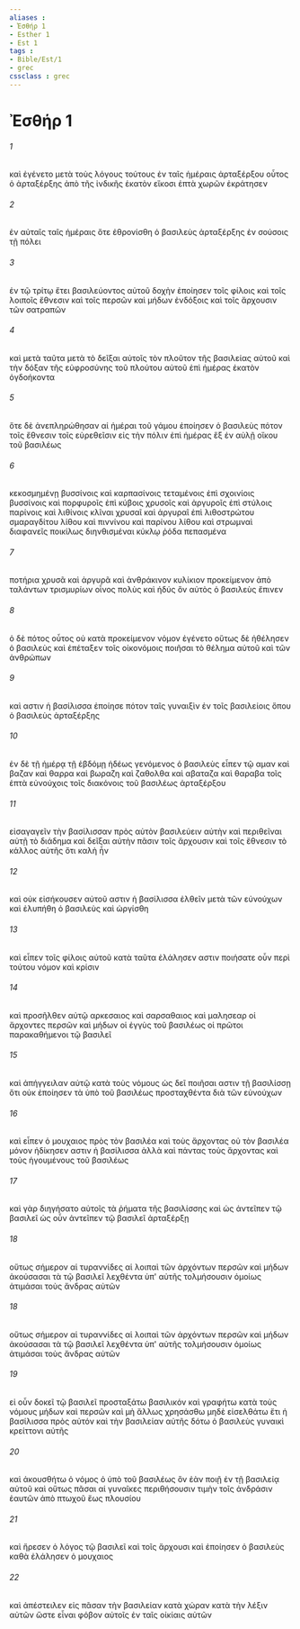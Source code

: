 ```yaml
---
aliases : 
- Ἐσθήρ 1
- Esther 1
- Est 1
tags : 
- Bible/Est/1
- grec
cssclass : grec
---
```


# Ἐσθήρ 1

###### 1
καὶ ἐγένετο μετὰ τοὺς λόγους τούτους ἐν ταῖς ἡμέραις ἀρταξέρξου οὗτος ὁ ἀρταξέρξης ἀπὸ τῆς ἰνδικῆς ἑκατὸν εἴκοσι ἑπτὰ χωρῶν ἐκράτησεν
###### 2
ἐν αὐταῖς ταῖς ἡμέραις ὅτε ἐθρονίσθη ὁ βασιλεὺς ἀρταξέρξης ἐν σούσοις τῇ πόλει
###### 3
ἐν τῷ τρίτῳ ἔτει βασιλεύοντος αὐτοῦ δοχὴν ἐποίησεν τοῖς φίλοις καὶ τοῖς λοιποῖς ἔθνεσιν καὶ τοῖς περσῶν καὶ μήδων ἐνδόξοις καὶ τοῖς ἄρχουσιν τῶν σατραπῶν
###### 4
καὶ μετὰ ταῦτα μετὰ τὸ δεῖξαι αὐτοῖς τὸν πλοῦτον τῆς βασιλείας αὐτοῦ καὶ τὴν δόξαν τῆς εὐφροσύνης τοῦ πλούτου αὐτοῦ ἐπὶ ἡμέρας ἑκατὸν ὀγδοήκοντα
###### 5
ὅτε δὲ ἀνεπληρώθησαν αἱ ἡμέραι τοῦ γάμου ἐποίησεν ὁ βασιλεὺς πότον τοῖς ἔθνεσιν τοῖς εὑρεθεῖσιν εἰς τὴν πόλιν ἐπὶ ἡμέρας ἓξ ἐν αὐλῇ οἴκου τοῦ βασιλέως
###### 6
κεκοσμημένῃ βυσσίνοις καὶ καρπασίνοις τεταμένοις ἐπὶ σχοινίοις βυσσίνοις καὶ πορφυροῖς ἐπὶ κύβοις χρυσοῖς καὶ ἀργυροῖς ἐπὶ στύλοις παρίνοις καὶ λιθίνοις κλῖναι χρυσαῖ καὶ ἀργυραῖ ἐπὶ λιθοστρώτου σμαραγδίτου λίθου καὶ πιννίνου καὶ παρίνου λίθου καὶ στρωμναὶ διαφανεῖς ποικίλως διηνθισμέναι κύκλῳ ῥόδα πεπασμένα
###### 7
ποτήρια χρυσᾶ καὶ ἀργυρᾶ καὶ ἀνθράκινον κυλίκιον προκείμενον ἀπὸ ταλάντων τρισμυρίων οἶνος πολὺς καὶ ἡδύς ὃν αὐτὸς ὁ βασιλεὺς ἔπινεν
###### 8
ὁ δὲ πότος οὗτος οὐ κατὰ προκείμενον νόμον ἐγένετο οὕτως δὲ ἠθέλησεν ὁ βασιλεὺς καὶ ἐπέταξεν τοῖς οἰκονόμοις ποιῆσαι τὸ θέλημα αὐτοῦ καὶ τῶν ἀνθρώπων
###### 9
καὶ αστιν ἡ βασίλισσα ἐποίησε πότον ταῖς γυναιξὶν ἐν τοῖς βασιλείοις ὅπου ὁ βασιλεὺς ἀρταξέρξης
###### 10
ἐν δὲ τῇ ἡμέρᾳ τῇ ἑβδόμῃ ἡδέως γενόμενος ὁ βασιλεὺς εἶπεν τῷ αμαν καὶ βαζαν καὶ θαρρα καὶ βωραζη καὶ ζαθολθα καὶ αβαταζα καὶ θαραβα τοῖς ἑπτὰ εὐνούχοις τοῖς διακόνοις τοῦ βασιλέως ἀρταξέρξου
###### 11
εἰσαγαγεῖν τὴν βασίλισσαν πρὸς αὐτὸν βασιλεύειν αὐτὴν καὶ περιθεῖναι αὐτῇ τὸ διάδημα καὶ δεῖξαι αὐτὴν πᾶσιν τοῖς ἄρχουσιν καὶ τοῖς ἔθνεσιν τὸ κάλλος αὐτῆς ὅτι καλὴ ἦν
###### 12
καὶ οὐκ εἰσήκουσεν αὐτοῦ αστιν ἡ βασίλισσα ἐλθεῖν μετὰ τῶν εὐνούχων καὶ ἐλυπήθη ὁ βασιλεὺς καὶ ὠργίσθη
###### 13
καὶ εἶπεν τοῖς φίλοις αὐτοῦ κατὰ ταῦτα ἐλάλησεν αστιν ποιήσατε οὖν περὶ τούτου νόμον καὶ κρίσιν
###### 14
καὶ προσῆλθεν αὐτῷ αρκεσαιος καὶ σαρσαθαιος καὶ μαλησεαρ οἱ ἄρχοντες περσῶν καὶ μήδων οἱ ἐγγὺς τοῦ βασιλέως οἱ πρῶτοι παρακαθήμενοι τῷ βασιλεῖ
###### 15
καὶ ἀπήγγειλαν αὐτῷ κατὰ τοὺς νόμους ὡς δεῖ ποιῆσαι αστιν τῇ βασιλίσσῃ ὅτι οὐκ ἐποίησεν τὰ ὑπὸ τοῦ βασιλέως προσταχθέντα διὰ τῶν εὐνούχων
###### 16
καὶ εἶπεν ὁ μουχαιος πρὸς τὸν βασιλέα καὶ τοὺς ἄρχοντας οὐ τὸν βασιλέα μόνον ἠδίκησεν αστιν ἡ βασίλισσα ἀλλὰ καὶ πάντας τοὺς ἄρχοντας καὶ τοὺς ἡγουμένους τοῦ βασιλέως
###### 17
καὶ γὰρ διηγήσατο αὐτοῖς τὰ ῥήματα τῆς βασιλίσσης καὶ ὡς ἀντεῖπεν τῷ βασιλεῖ ὡς οὖν ἀντεῖπεν τῷ βασιλεῖ ἀρταξέρξῃ
###### 18
οὕτως σήμερον αἱ τυραννίδες αἱ λοιπαὶ τῶν ἀρχόντων περσῶν καὶ μήδων ἀκούσασαι τὰ τῷ βασιλεῖ λεχθέντα ὑπ' αὐτῆς τολμήσουσιν ὁμοίως ἀτιμάσαι τοὺς ἄνδρας αὐτῶν
###### 18
οὕτως σήμερον αἱ τυραννίδες αἱ λοιπαὶ τῶν ἀρχόντων περσῶν καὶ μήδων ἀκούσασαι τὰ τῷ βασιλεῖ λεχθέντα ὑπ' αὐτῆς τολμήσουσιν ὁμοίως ἀτιμάσαι τοὺς ἄνδρας αὐτῶν
###### 19
εἰ οὖν δοκεῖ τῷ βασιλεῖ προσταξάτω βασιλικόν καὶ γραφήτω κατὰ τοὺς νόμους μήδων καὶ περσῶν καὶ μὴ ἄλλως χρησάσθω μηδὲ εἰσελθάτω ἔτι ἡ βασίλισσα πρὸς αὐτόν καὶ τὴν βασιλείαν αὐτῆς δότω ὁ βασιλεὺς γυναικὶ κρείττονι αὐτῆς
###### 20
καὶ ἀκουσθήτω ὁ νόμος ὁ ὑπὸ τοῦ βασιλέως ὃν ἐὰν ποιῇ ἐν τῇ βασιλείᾳ αὐτοῦ καὶ οὕτως πᾶσαι αἱ γυναῖκες περιθήσουσιν τιμὴν τοῖς ἀνδράσιν ἑαυτῶν ἀπὸ πτωχοῦ ἕως πλουσίου
###### 21
καὶ ἤρεσεν ὁ λόγος τῷ βασιλεῖ καὶ τοῖς ἄρχουσι καὶ ἐποίησεν ὁ βασιλεὺς καθὰ ἐλάλησεν ὁ μουχαιος
###### 22
καὶ ἀπέστειλεν εἰς πᾶσαν τὴν βασιλείαν κατὰ χώραν κατὰ τὴν λέξιν αὐτῶν ὥστε εἶναι φόβον αὐτοῖς ἐν ταῖς οἰκίαις αὐτῶν
